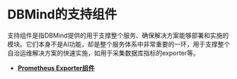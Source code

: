 # DBMind的支持组件<a name="ZH-CN_TOPIC_0000002258707512"></a>

支持组件是指DBMind提供的用于支撑整个服务、确保解决方案能够部署和实施的模块。它们本身不是AI功能，却是整个服务体系中非常重要的一环，用于支撑整个自治运维解决方案的快速实施，如用于采集数据库指标的exporter等。

-   **[Prometheus Exporter组件](Prometheus-Exporter组件.md)**  

